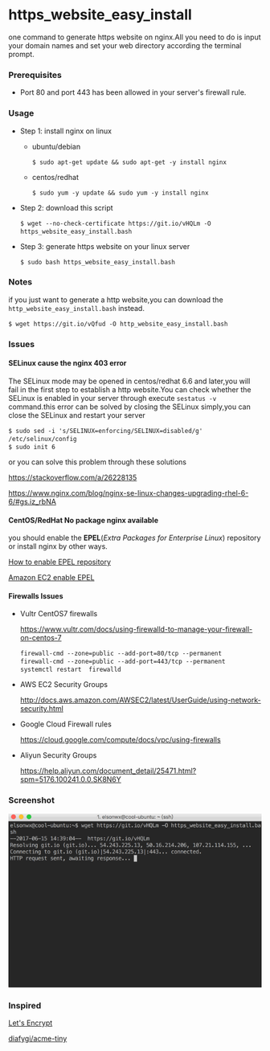 # https_website_easy_install
one command to generate https website on nginx.All you need to do is input your domain names and set your web directory according the terminal prompt.

### Prerequisites

- Port 80 and port 443 has been allowed in your server's firewall rule.

### Usage

- Step 1: install nginx on linux

  - ubuntu/debian

    ````
    $ sudo apt-get update && sudo apt-get -y install nginx
    ````

  - centos/redhat

    ```
    $ sudo yum -y update && sudo yum -y install nginx
    ```

- Step 2: download this script

  ``` 
  $ wget --no-check-certificate https://git.io/vHQLm -O https_website_easy_install.bash
  ```

- Step 3: generate https website on your linux server

  ```
  $ sudo bash https_website_easy_install.bash
  ```




### Notes

if you just want to generate a http website,you can download the `http_website_easy_install.bash` instead.

```
$ wget https://git.io/vQfud -O http_website_easy_install.bash
```



### Issues

#### SELinux cause the nginx 403 error

The SELinux mode may be opened in centos/redhat 6.6 and later,you will fail in the first step to establish a http website.You can check whether the SELinux is enabled in your server through execute `sestatus -v` command.this error can be solved by closing the SELinux simply,you can close the SELinux and restart your server

```
$ sudo sed -i 's/SELINUX=enforcing/SELINUX=disabled/g' /etc/selinux/config
$ sudo init 6
```

or you can solve this problem through these solutions

https://stackoverflow.com/a/26228135

https://www.nginx.com/blog/nginx-se-linux-changes-upgrading-rhel-6-6/#gs.iz_rbNA

#### CentOS/RedHat No package nginx available

you should enable the **EPEL**(*Extra Packages for Enterprise Linux*) repository or install nginx by other ways.

[How to enable EPEL repository](https://www.liquidweb.com/kb/enable-epel-repository/)

[Amazon EC2 enable EPEL](https://aws.amazon.com/cn/premiumsupport/knowledge-center/ec2-enable-epel/)

#### Firewalls Issues

- Vultr CentOS7 firewalls

  https://www.vultr.com/docs/using-firewalld-to-manage-your-firewall-on-centos-7

  ```
  firewall-cmd --zone=public --add-port=80/tcp --permanent
  firewall-cmd --zone=public --add-port=443/tcp --permanent
  systemctl restart  firewalld
  ```


- AWS EC2 Security Groups

  http://docs.aws.amazon.com/AWSEC2/latest/UserGuide/using-network-security.html

- Google Cloud Firewall rules

  https://cloud.google.com/compute/docs/vpc/using-firewalls

- Aliyun Security Groups

  https://help.aliyun.com/document_detail/25471.html?spm=5176.100241.0.0.SK8N6Y


### Screenshot

![screenshot](screenshot/20170613.gif)



###  Inspired

[Let's Encrypt](https://letsencrypt.org)

[diafygi/acme-tiny](https://github.com/diafygi/acme-tiny)


